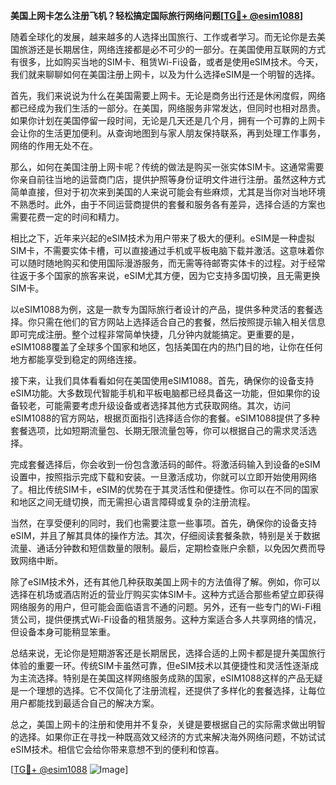 **美国上网卡怎么注册飞机？轻松搞定国际旅行网络问题[[TG💪+ @esim1088](https://t.me/s/esim1088)]**

随着全球化的发展，越来越多的人选择出国旅行、工作或者学习。而无论你是去美国旅游还是长期居住，网络连接都是必不可少的一部分。在美国使用互联网的方式有很多，比如购买当地的SIM卡、租赁Wi-Fi设备，或者是使用eSIM技术。今天，我们就来聊聊如何在美国注册上网卡，以及为什么选择eSIM是一个明智的选择。

首先，我们来说说为什么在美国需要上网卡。无论是商务出行还是休闲度假，网络都已经成为我们生活的一部分。在美国，网络服务非常发达，但同时也相对昂贵。如果你计划在美国停留一段时间，无论是几天还是几个月，拥有一个可靠的上网卡会让你的生活更加便利。从查询地图到与家人朋友保持联系，再到处理工作事务，网络的作用无处不在。

那么，如何在美国注册上网卡呢？传统的做法是购买一张实体SIM卡。这通常需要你亲自前往当地的运营商门店，提供护照等身份证明文件进行注册。虽然这种方式简单直接，但对于初次来到美国的人来说可能会有些麻烦，尤其是当你对当地环境不熟悉时。此外，由于不同运营商提供的套餐和服务各有差异，选择合适的方案也需要花费一定的时间和精力。

相比之下，近年来兴起的eSIM技术为用户带来了极大的便利。eSIM是一种虚拟SIM卡，不需要实体卡槽，可以直接通过手机或平板电脑下载并激活。这意味着你可以随时随地购买和使用国际漫游服务，而无需等待邮寄实体卡的过程。对于经常往返于多个国家的旅客来说，eSIM尤其方便，因为它支持多国切换，且无需更换SIM卡。

以eSIM1088为例，这是一款专为国际旅行者设计的产品，提供多种灵活的套餐选择。你只需在他们的官方网站上选择适合自己的套餐，然后按照提示输入相关信息即可完成注册。整个过程非常简单快捷，几分钟内就能搞定。更重要的是，eSIM1088覆盖了全球多个国家和地区，包括美国在内的热门目的地，让你在任何地方都能享受到稳定的网络连接。

接下来，让我们具体看看如何在美国使用eSIM1088。首先，确保你的设备支持eSIM功能。大多数现代智能手机和平板电脑都已经具备这一功能，但如果你的设备较老，可能需要考虑升级设备或者选择其他方式获取网络。其次，访问eSIM1088的官方网站，根据页面指引选择适合你的套餐。eSIM1088提供了多种套餐选项，比如短期流量包、长期无限流量包等，你可以根据自己的需求灵活选择。

完成套餐选择后，你会收到一份包含激活码的邮件。将激活码输入到设备的eSIM设置中，按照指示完成下载和安装。一旦激活成功，你就可以立即开始使用网络了。相比传统SIM卡，eSIM的优势在于其灵活性和便捷性。你可以在不同的国家和地区之间无缝切换，而无需担心语言障碍或复杂的注册流程。

当然，在享受便利的同时，我们也需要注意一些事项。首先，确保你的设备支持eSIM，并且了解其具体的操作方法。其次，仔细阅读套餐条款，特别是关于数据流量、通话分钟数和短信数量的限制。最后，定期检查账户余额，以免因欠费而导致网络中断。

除了eSIM技术外，还有其他几种获取美国上网卡的方法值得了解。例如，你可以选择在机场或酒店附近的营业厅购买实体SIM卡。这种方式适合那些希望立即获得网络服务的用户，但可能会面临语言不通的问题。另外，还有一些专门的Wi-Fi租赁公司，提供便携式Wi-Fi设备的租赁服务。这种方案适合多人共享网络的情况，但设备本身可能稍显笨重。

总结来说，无论你是短期游客还是长期居民，选择合适的上网卡都是提升美国旅行体验的重要一环。传统SIM卡虽然可靠，但eSIM技术以其便捷性和灵活性逐渐成为主流选择。特别是在美国这样网络服务成熟的国家，eSIM1088这样的产品无疑是一个理想的选择。它不仅简化了注册流程，还提供了多样化的套餐选择，让每位用户都能找到最适合自己的解决方案。

总之，美国上网卡的注册和使用并不复杂，关键是要根据自己的实际需求做出明智的选择。如果你正在寻找一种既高效又经济的方式来解决海外网络问题，不妨试试eSIM技术。相信它会给你带来意想不到的便利和惊喜。

[[TG💪+ @esim1088](https://t.me/s/esim1088) ![Image](https://i.postimg.cc/4NQfJmqS/Snipaste-2025-05-13-00-14-12.png)]
